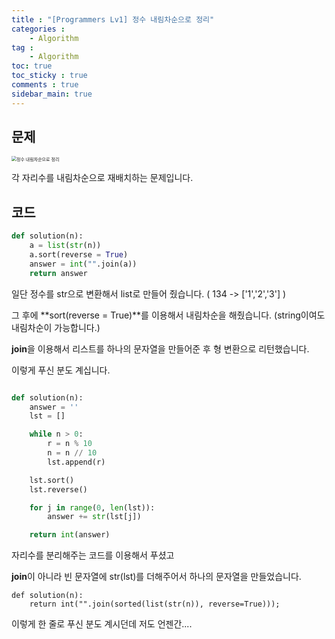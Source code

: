 ```yaml
---
title : "[Programmers Lv1] 정수 내림차순으로 정리"
categories :
    - Algorithm
tag :
    - Algorithm
toc: true
toc_sticky : true
comments : true
sidebar_main: true
---
```


## 문제



<img src="../../images/정수 내림차순으로 정리.png" alt="정수 내림차순으로 정리" style="zoom:50%;" />



각 자리수를 내림차순으로 재배치하는 문제입니다.

## 코드



```python
def solution(n):
    a = list(str(n))
    a.sort(reverse = True)
    answer = int("".join(a))
    return answer
```

일단 정수를 str으로 변환해서 list로 만들어 줬습니다. ( 134 -> ['1','2','3'] )

그 후에 **sort(reverse = True)**를 이용해서 내림차순을 해줬습니다. (string이여도 내림차순이 가능합니다.)

**join**을 이용해서 리스트를 하나의 문자열을 만들어준 후 형 변환으로 리턴했습니다. 



이렇게 푸신 분도 계십니다. 

```python

def solution(n):
    answer = ''
    lst = []

    while n > 0:
        r = n % 10
        n = n // 10
        lst.append(r)

    lst.sort()
    lst.reverse()

    for j in range(0, len(lst)):
        answer += str(lst[j])

    return int(answer)
```

자리수를 분리해주는 코드를 이용해서 푸셨고 

**join**이 아니라 빈 문자열에 str(lst)를 더해주어서 하나의 문자열을 만들었습니다. 



```
def solution(n):
    return int("".join(sorted(list(str(n)), reverse=True)));
```

이렇게 한 줄로 푸신 분도 계시던데 저도 언젠간....
